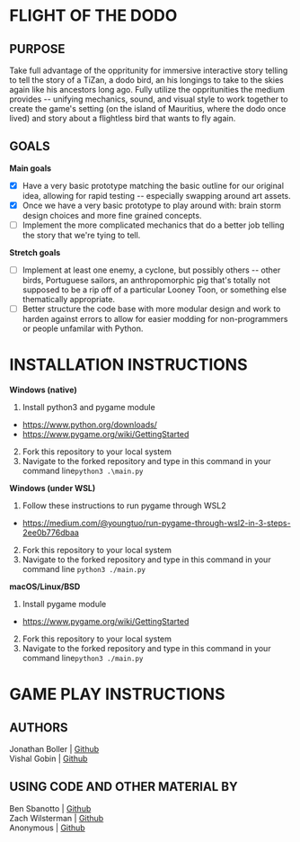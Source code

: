 # FLIGHT OF THE DODO

## PURPOSE

Take full advantage of the oppritunity for immersive interactive story telling to tell the story of a TiZan, a dodo bird, an his longings to take to the skies again like his ancestors long ago. Fully utilize the oppritunities the medium provides -- unifying mechanics, sound, and visual style to work together to create the game's setting (on the island of Mauritius, where the dodo once lived) and story about a flightless bird that wants to fly again.

## GOALS

**Main goals**
- [X] Have a very basic prototype matching the basic outline for our original idea, allowing for rapid testing -- especially swapping around art assets.
- [X] Once we have a very basic prototype to play around with: brain storm design choices and more fine grained concepts.
- [ ] Implement the more complicated mechanics that do a better job telling the story that we're tying to tell.

**Stretch goals**
- [ ] Implement at least one enemy, a cyclone, but possibly others -- other birds, Portuguese sailors, an anthropomorphic pig that's totally not supposed to be a rip off of a particular Looney Toon, or something else thematically appropriate.
- [ ] Better structure the code base with more modular design and work to harden against errors to allow for easier modding for non-programmers or people unfamilar with Python.

# INSTALLATION INSTRUCTIONS

**Windows (native)**
1. Install python3 and pygame module
- https://www.python.org/downloads/
- https://www.pygame.org/wiki/GettingStarted

2. Fork this repository to your local system
3. Navigate to the forked repository and type in this command in your command line`python3 .\main.py`

**Windows (under WSL)**
1. Follow these instructions to run pygame through WSL2
- https://medium.com/@youngtuo/run-pygame-through-wsl2-in-3-steps-2ee0b776dbaa
2. Fork this repository to your local system
3. Navigate to the forked repository and type in this command in your command line `python3 ./main.py`

**macOS/Linux/BSD**
1. Install pygame module
- https://www.pygame.org/wiki/GettingStarted

2. Fork this repository to your local system
3. Navigate to the forked repository and type in this command in your command line`python3 ./main.py`

# GAME PLAY INSTRUCTIONS


## AUTHORS
Jonathan Boller | [Github](https://github.com/jorbian)  
Vishal Gobin | [Github](https://github.com/vigobin)  

## USING CODE AND OTHER MATERIAL BY
Ben Sbanotto | [Github](https://github.com/bsbanotto)  
Zach Wilsterman | [Github](https://github.com/wilstermanz)  
Anonymous | [Github](https://github.com/russs123)  
